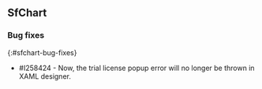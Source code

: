 ## SfChart

### Bug fixes
{:#sfchart-bug-fixes}

* \#I258424 - Now, the trial license popup error will no longer be thrown in XAML designer.